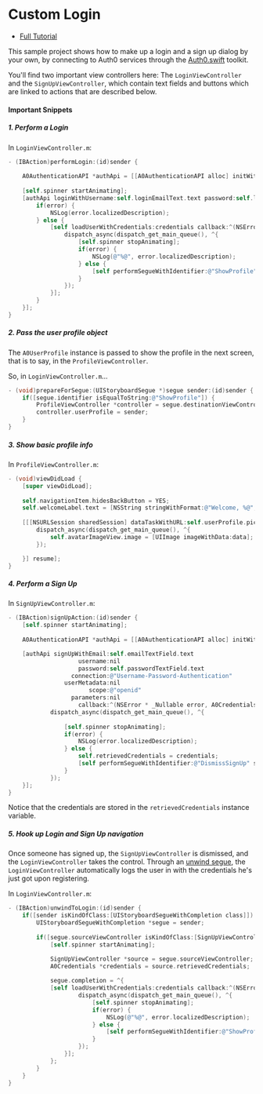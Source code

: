# Custom Login 

- [Full Tutorial](https://auth0.com/docs/quickstart/native/ios-objc/02-custom-login)

This sample project shows how to make up a login and a sign up dialog by your own, by connecting to Auth0 services through the [Auth0.swift](https://github.com/auth0/Auth0.swift) toolkit.

You'll find two important view controllers here: The `LoginViewController` and the `SignUpViewController`, which contain text fields and buttons which are linked to actions that are described below.

#### Important Snippets

##### 1. Perform a Login

In `LoginViewController.m`:

```objective-c
- (IBAction)performLogin:(id)sender {
    
    A0AuthenticationAPI *authApi = [[A0AuthenticationAPI alloc] initWithClientId:[Auth0InfoHelper Auth0ClientID] url:[Auth0InfoHelper Auth0Domain]];
    
    [self.spinner startAnimating];
    [authApi loginWithUsername:self.loginEmailText.text password:self.loginPasswordText.text connection:@"Username-Password-Authentication" scope:@"openid" parameters:@{} callback:^(NSError * _Nullable error, A0Credentials * _Nullable credentials) {
        if(error) {
            NSLog(error.localizedDescription);
        } else {
            [self loadUserWithCredentials:credentials callback:^(NSError * _Nullable error, A0UserProfile * _Nullable profile) {
                dispatch_async(dispatch_get_main_queue(), ^{
                    [self.spinner stopAnimating];
                    if(error) {
                        NSLog(@"%@", error.localizedDescription);
                    } else {
                        [self performSegueWithIdentifier:@"ShowProfile" sender:profile];
                    }
                });
            }];
        }
    }];
}
```

##### 2. Pass the user profile object

The `A0UserProfile` instance is passed to show the profile in the next screen, that is to say, in the `ProfileViewController`.

So, in `LoginViewController.m`...

```objective-c
- (void)prepareForSegue:(UIStoryboardSegue *)segue sender:(id)sender {
    if([segue.identifier isEqualToString:@"ShowProfile"]) {
        ProfileViewController *controller = segue.destinationViewController;
        controller.userProfile = sender;
    }
}
```

##### 3. Show basic profile info

In `ProfileViewController.m`:

```objective-c
- (void)viewDidLoad {
    [super viewDidLoad];
    
    self.navigationItem.hidesBackButton = YES;
    self.welcomeLabel.text = [NSString stringWithFormat:@"Welcome, %@", self.userProfile.name];
    
    [[[NSURLSession sharedSession] dataTaskWithURL:self.userProfile.pictureURL completionHandler:^(NSData * _Nullable data, NSURLResponse * _Nullable response, NSError * _Nullable error) {
        dispatch_async(dispatch_get_main_queue(), ^{
            self.avatarImageView.image = [UIImage imageWithData:data];
        });

    }] resume];
}
```

##### 4. Perform a Sign Up

In `SignUpViewController.m`:

```objective-c
- (IBAction)signUpAction:(id)sender {
    [self.spinner startAnimating];
    
    A0AuthenticationAPI *authApi = [[A0AuthenticationAPI alloc] initWithClientId:[Auth0InfoHelper Auth0ClientID] url:[Auth0InfoHelper Auth0Domain]];

    [authApi signUpWithEmail:self.emailTextField.text
                    username:nil
                    password:self.passwordTextField.text
                  connection:@"Username-Password-Authentication"
                userMetadata:nil
                       scope:@"openid"
                  parameters:nil
                    callback:^(NSError * _Nullable error, A0Credentials * _Nullable credentials) {
            dispatch_async(dispatch_get_main_queue(), ^{
                
                [self.spinner stopAnimating];
                if(error) {
                    NSLog(error.localizedDescription);
                } else {
                    self.retrievedCredentials = credentials;
                    [self performSegueWithIdentifier:@"DismissSignUp" sender:nil];
                }
            });
    }];
}
```

Notice that the credentials are stored in the `retrievedCredentials` instance variable.

##### 5. Hook up Login and Sign Up navigation

Once someone has signed up, the `SignUpViewController` is dismissed, and the `LoginViewController` takes the control. Through an [unwind segue](https://www.youtube.com/watch?v=akmPXZ4hDuU), the `LoginViewController` automatically logs the user in with the credentials he's just got upon registering.

In `LoginViewController.m`:

```objective-c
- (IBAction)unwindToLogin:(id)sender {
    if([sender isKindOfClass:[UIStoryboardSegueWithCompletion class]]) {
        UIStoryboardSegueWithCompletion *segue = sender;
        
        if([segue.sourceViewController isKindOfClass:[SignUpViewController class]]) {
            [self.spinner startAnimating];

            SignUpViewController *source = segue.sourceViewController;
            A0Credentials *credentials = source.retrievedCredentials;
            
            segue.completion = ^{
            [self loadUserWithCredentials:credentials callback:^(NSError * _Nullable error, A0UserProfile * _Nullable profile) {
                    dispatch_async(dispatch_get_main_queue(), ^{
                        [self.spinner stopAnimating];
                        if(error) {
                            NSLog(@"%@", error.localizedDescription);
                        } else {
                            [self performSegueWithIdentifier:@"ShowProfile" sender:profile];
                        }
                    });
                }];
            };
        }
    }
}
```

